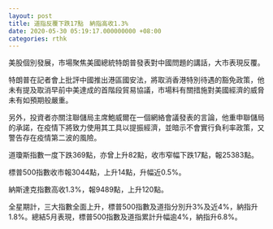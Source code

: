 ```yaml
---
layout: post
title: 道指反覆下跌17點　納指高收1.3%
date: 2020-05-30 05:19:17.000000000 +08:00
categories: rthk
---
```


美股個別發展，市場聚焦美國總統特朗普發表對中國問題的講話，大市表現反覆。

特朗普在記者會上批評中國推出港區國安法，將取消香港特別待遇的豁免政策，他未有提及取消早前中美達成的首階段貿易協議，市場料有關措施對美國經濟的威脅未有如預期般嚴重。

另外，投資者亦關注聯儲局主席鮑威爾在一個網絡會議發表的言論，他重申聯儲局的承諾，在疫情下將致力使用其工具以提振經濟，並暗示不會實行負利率政策，又警告存在疫情第二波的風險。

道瓊斯指數一度下跌369點，亦曾上升82點，收市窄幅下跌17點，報25383點。

標普500指數收市報3044點，上升14點，升幅近0.5%。

納斯達克指數高收1.3%，報9489點，上升120點。

全星期計，三大指數全面上升，標普500指數及道指分別升3%及近4%，納指升1.8%。總結5月表現，標普500指數及道指累計升幅逾4%，納指升6.8%。
